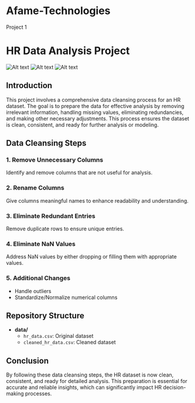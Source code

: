 # Afame-Technologies
Project 1
# HR Data Analysis Project
![Alt text](image_url)
![Alt text](image_url)
![Alt text](image_url)

## Introduction
This project involves a comprehensive data cleansing process for an HR dataset. The goal is to prepare the data for effective analysis by removing irrelevant information, handling missing values, eliminating redundancies, and making other necessary adjustments. This process ensures the dataset is clean, consistent, and ready for further analysis or modeling.

## Data Cleansing Steps
### 1. Remove Unnecessary Columns
Identify and remove columns that are not useful for analysis.
### 2. Rename Columns
Give columns meaningful names to enhance readability and understanding.
### 3. Eliminate Redundant Entries
Remove duplicate rows to ensure unique entries.
### 4. Eliminate NaN Values
Address NaN values by either dropping or filling them with appropriate values.
### 5. Additional Changes
- Handle outliers
- Standardize/Normalize numerical columns

## Repository Structure

- **data/**
  - `hr_data.csv`: Original dataset
  - `cleaned_hr_data.csv`: Cleaned dataset


## Conclusion

By following these data cleansing steps, the HR dataset is now clean, consistent, and ready for detailed analysis. This preparation is essential for accurate and reliable insights, which can significantly impact HR decision-making processes.
